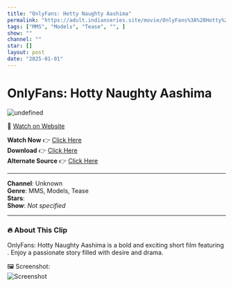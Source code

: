 ```yaml
---
title: "OnlyFans: Hotty Naughty Aashima"
permalink: "https://adult.indianseries.site/movie/OnlyFans%3A%20Hotty%20Naughty%20Aashima"
tags: ["MMS", "Models", "Tease", "", ]
show: ""
channel: ""
star: []
layout: post
date: "2025-01-01"
---
```


# OnlyFans: Hotty Naughty Aashima

![undefined](https://desisins.com/wp-content/uploads/2024/08/Aashima-DesiSins.com_cleanup.jpg)

🔗 [Watch on Website](https://adult.indianseries.site/movie/OnlyFans%3A%20Hotty%20Naughty%20Aashima)

**Watch Now** 👉 [Click Here](https://adult.indianseries.site/movie/OnlyFans%3A%20Hotty%20Naughty%20Aashima)  
**Download** 👉 [Click Here](https://adult.indianseries.site/movie/OnlyFans%3A%20Hotty%20Naughty%20Aashima)  
**Alternate Source** 👉 [Click Here](https://adult.indianseries.site/movie/OnlyFans%3A%20Hotty%20Naughty%20Aashima)

---

**Channel**: Unknown  
**Genre**: MMS, Models, Tease  
**Stars**:   
**Show**: *Not specified*

---

### 🔥 About This Clip

OnlyFans: Hotty Naughty Aashima is a bold and exciting short film featuring . Enjoy a passionate story filled with desire and drama.
 
🖼️ Screenshot:  
![Screenshot](https://desisins.com/wp-content/uploads/2024/08/Aashima-DesiSins.com_cleanup.jpg)
